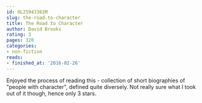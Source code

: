 ```yaml
---
id: OL25943361M
slug: the-road-to-character
title: The Road to Character
author: David Brooks
rating: 3
pages: 320
categories:
- non-fiction
reads:
- finished_at: '2016-02-26'
---
```

Enjoyed the process of reading this - collection of short biographies of "people with character", defined quite diversely. Not really sure what I took out of it though, hence only 3 stars.
